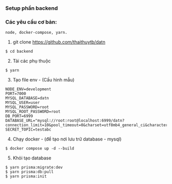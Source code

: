 ### Setup phần backend
### Các yêu cầu cơ bản:
```
node, docker-compose, yarn.
```
1. git clone https://github.com/thaithuytb/datn
```
$ cd backend
```
2. Tải các phụ thuộc
``` 
$ yarn 
```
3. Tạo file env - (Cấu hình mẫu)
```
NODE_ENV=development
PORT=7000
MYSQL_DATABASE=datn
MYSQL_USER=user
MYSQL_PASSWORD=root
MYSQL_ROOT_PASSWORD=root
DB_PORT=6999
DATABASE_URL="mysql://root:root@localhost:6999/datn?connection_limit=10&pool_timeout=0&charset=utf8mb4_general_ci&characterSet=utf8mb4"
SECRET_TOPIC=testabc
```
4. Chạy docker - (để tạo nơi lưu trữ database - mysql)
```
$ docker compose up -d --build
```
5. Khỏi tạo database
```
$ yarn prisma:migrate:dev
$ yarn prisma:db:pull
$ yarn prisma:init
```
